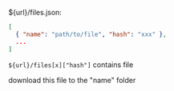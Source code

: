 
${url}/files.json:
```json
[
  { "name": "path/to/file", "hash": "xxx" },
  ...
]
```

`${url}/files[x]["hash"]` contains file

download this file to the "name" folder




